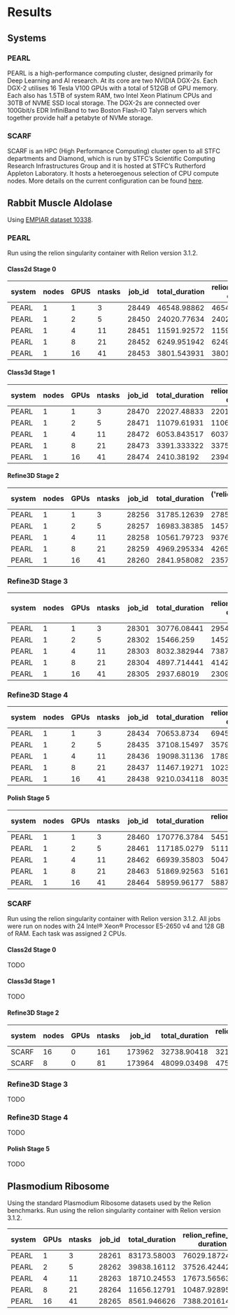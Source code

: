# Results

## Systems

### PEARL
PEARL is a high-performance computing cluster, designed primarily for Deep Learning and AI research. At its core are two NVIDIA DGX-2s. Each DGX-2 utilises 16 Tesla V100 GPUs with a total of 512GB of GPU memory. Each also has 1.5TB of system RAM, two Intel Xeon Platinum CPUs and 30TB of NVME SSD local storage. The DGX-2s are connected over 100Gbit/s EDR InfiniBand to two Boston Flash-IO Talyn servers which together provide half a petabyte of NVMe storage.

### SCARF
SCARF is an HPC (High Performance Computing) cluster open to all STFC departments and Diamond, which is run by STFC’s Scientific Computing Research Infrastructures Group and it is hosted at STFC’s Rutherford Appleton Laboratory. It hosts a heteroegenous selection of CPU compute nodes. More details on the current configuration can be found [here](https://www.scarf.rl.ac.uk/scarf_hardware.html).

## Rabbit Muscle Aldolase

Using [EMPIAR dataset 10338](https://www.ebi.ac.uk/pdbe/emdb/empiar/entry/10338/).

### PEARL
Run using the relion singularity container with Relion version 3.1.2.

#### Class2d Stage 0

| system | nodes | GPUS | ntasks | job_id | total_duration | relion_refine_mpi duration | relion_refine_mpi _rlnCurrentResolution | relion_refine_mpi _rlnNrClasses | relion_refine_mpi class_1_occ | relion_refine_mpi class_2_occ | relion_refine_mpi class_3_occ | relion_refine_mpi class_4_occ | relion_refine_mpi class_5_occ | relion_refine_mpi class_6_occ | relion_refine_mpi class_7_occ | relion_refine_mpi class_8_occ | relion_refine_mpi class_9_occ | relion_refine_mpi class_10_occ | relion_refine_mpi class_11_occ | relion_refine_mpi class_12_occ | relion_refine_mpi class_13_occ | relion_refine_mpi class_14_occ | relion_refine_mpi class_15_occ | relion_refine_mpi class_16_occ | relion_refine_mpi class_17_occ | relion_refine_mpi class_18_occ | relion_refine_mpi class_19_occ | relion_refine_mpi class_20_occ | relion_refine_mpi class_21_occ | relion_refine_mpi class_22_occ | relion_refine_mpi class_23_occ | relion_refine_mpi class_24_occ | relion_refine_mpi class_25_occ | relion_refine_mpi class_26_occ | relion_refine_mpi class_27_occ | relion_refine_mpi class_28_occ | relion_refine_mpi class_29_occ | relion_refine_mpi class_30_occ | relion_refine_mpi class_31_occ | relion_refine_mpi class_32_occ | relion_refine_mpi class_33_occ | relion_refine_mpi class_34_occ | relion_refine_mpi class_35_occ | relion_refine_mpi class_36_occ | relion_refine_mpi class_37_occ | relion_refine_mpi class_38_occ | relion_refine_mpi class_39_occ | relion_refine_mpi class_40_occ | relion_refine_mpi class_41_occ | relion_refine_mpi class_42_occ | relion_refine_mpi class_43_occ | relion_refine_mpi class_44_occ | relion_refine_mpi class_45_occ | relion_refine_mpi class_46_occ | relion_refine_mpi class_47_occ | relion_refine_mpi class_48_occ | relion_refine_mpi class_49_occ | relion_refine_mpi class_50_occ | relion_refine_mpi class_51_occ | relion_refine_mpi class_52_occ | relion_refine_mpi class_53_occ | relion_refine_mpi class_54_occ | relion_refine_mpi class_55_occ | relion_refine_mpi class_56_occ | relion_refine_mpi class_57_occ | relion_refine_mpi class_58_occ | relion_refine_mpi class_59_occ | relion_refine_mpi class_60_occ | relion_refine_mpi class_61_occ | relion_refine_mpi class_62_occ | relion_refine_mpi class_63_occ | relion_refine_mpi class_64_occ | relion_refine_mpi class_65_occ | relion_refine_mpi class_66_occ | relion_refine_mpi class_67_occ | relion_refine_mpi class_68_occ | relion_refine_mpi class_69_occ | relion_refine_mpi class_70_occ | relion_refine_mpi class_71_occ | relion_refine_mpi class_72_occ | relion_refine_mpi class_73_occ | relion_refine_mpi class_74_occ | relion_refine_mpi class_75_occ | relion_refine_mpi class_76_occ | relion_refine_mpi class_77_occ | relion_refine_mpi class_78_occ | relion_refine_mpi class_79_occ | relion_refine_mpi class_80_occ | relion_refine_mpi class_81_occ | relion_refine_mpi class_82_occ | relion_refine_mpi class_83_occ | relion_refine_mpi class_84_occ | relion_refine_mpi class_85_occ | relion_refine_mpi class_86_occ | relion_refine_mpi class_87_occ | relion_refine_mpi class_88_occ | relion_refine_mpi class_89_occ | relion_refine_mpi class_90_occ | relion_refine_mpi class_91_occ | relion_refine_mpi class_92_occ | relion_refine_mpi class_93_occ | relion_refine_mpi class_94_occ | relion_refine_mpi class_95_occ | relion_refine_mpi class_96_occ | relion_refine_mpi class_97_occ | relion_refine_mpi class_98_occ | relion_refine_mpi class_99_occ | relion_refine_mpi class_100_occ | relion_refine_mpi num_top |
|--------|-------|------|--------|--------|----------------|----------------------------|-----------------------------------------|---------------------------------|-------------------------------|-------------------------------|-------------------------------|-------------------------------|-------------------------------|-------------------------------|-------------------------------|-------------------------------|-------------------------------|--------------------------------|--------------------------------|--------------------------------|--------------------------------|--------------------------------|--------------------------------|--------------------------------|--------------------------------|--------------------------------|--------------------------------|--------------------------------|--------------------------------|--------------------------------|--------------------------------|--------------------------------|--------------------------------|--------------------------------|--------------------------------|--------------------------------|--------------------------------|--------------------------------|--------------------------------|--------------------------------|--------------------------------|--------------------------------|--------------------------------|--------------------------------|--------------------------------|--------------------------------|--------------------------------|--------------------------------|--------------------------------|--------------------------------|--------------------------------|--------------------------------|--------------------------------|--------------------------------|--------------------------------|--------------------------------|--------------------------------|--------------------------------|--------------------------------|--------------------------------|--------------------------------|--------------------------------|--------------------------------|--------------------------------|--------------------------------|--------------------------------|--------------------------------|--------------------------------|--------------------------------|--------------------------------|--------------------------------|--------------------------------|--------------------------------|--------------------------------|--------------------------------|--------------------------------|--------------------------------|--------------------------------|--------------------------------|--------------------------------|--------------------------------|--------------------------------|--------------------------------|--------------------------------|--------------------------------|--------------------------------|--------------------------------|--------------------------------|--------------------------------|--------------------------------|--------------------------------|--------------------------------|--------------------------------|--------------------------------|--------------------------------|--------------------------------|--------------------------------|--------------------------------|--------------------------------|--------------------------------|--------------------------------|--------------------------------|--------------------------------|--------------------------------|--------------------------------|--------------------------------|--------------------------------|---------------------------------|---------------------------|
| PEARL  |     1 |    1 |      3 |  28449 |    46548.98862 |                46548.92757 |                                4.859661 |                             100 |                      0.003617 |                             0 |                      0.007737 |                      0.042995 |                             0 |                             0 |                             0 |                      0.001141 |                      0.016899 |                       0.005734 |                              0 |                       0.001836 |                       0.010191 |                              0 |                              0 |                       0.053616 |                              0 |                       0.012809 |                              0 |                       0.004005 |                       0.033592 |                       0.021789 |                       0.040636 |                              0 |                              0 |                       0.020562 |                              0 |                              0 |                              0 |                       0.013341 |                              0 |                       0.019972 |                       0.022477 |                              0 |                       1.84E-05 |                       0.030934 |                       0.045854 |                       0.009348 |                       0.001178 |                       0.043342 |                              0 |                       0.016982 |                       3.47E-05 |                       2.67E-06 |                       0.017829 |                    0.000661972 |                              0 |                       1.33E-06 |                        0.02056 |                       0.008607 |                              0 |                       1.63E-05 |                       0.001186 |                       0.011003 |                       0.044047 |                              0 |                       0.030019 |                              0 |                              0 |                              0 |                       0.008847 |                              0 |                              0 |                       0.038067 |                              0 |                       0.010461 |                              0 |                       0.022199 |                              0 |                        0.02032 |                       2.38E-02 |                              0 |                       0.045634 |                              0 |                              0 |                       0.019166 |                              0 |                       0.008232 |                       0.020922 |                       0.039556 |                       0.015452 |                       0.008626 |                              0 |                       0.00E+00 |                       0.014166 |                       0.010922 |                       0.003882 |                       0.010173 |                              0 |                       1.33E-06 |                              0 |                       0.008534 |                       0.012699 |                              0 |                       0.023186 |                       5.34E-06 |                       0.010684 |                       8.68E-05 |                       0.009762 |                               0 |                        21 |
| PEARL  |     1 |    2 |      5 |  28450 |    24020.77634 |                24020.71013 |                                5.030175 |                             100 |                      5.34E-06 |                      0.016968 |                         0.028 |                             0 |                      0.037802 |                      0.017625 |                             0 |                             0 |                      7.21E-05 |                       0.012948 |                              0 |                              0 |                        0.01765 |                              0 |                              0 |                              0 |                       0.003171 |                              0 |                       1.33E-06 |                       0.021732 |                       0.023248 |                       0.008511 |                              0 |                              0 |                       0.018986 |                              0 |                       0.029722 |                              0 |                       0.030383 |                       0.002896 |                              0 |                       1.33E-06 |                              0 |                              0 |                       0.00E+00 |                       0.007566 |                              0 |                       0.021881 |                       0.005177 |                       0.009675 |                       0.007322 |                       0.030652 |                       0.012689 |                       0.024291 |                       0.010745 |                              0 |                       0.008062 |                              0 |                       0.011619 |                       0.010077 |                        0.00616 |                              0 |                              0 |                              0 |                       0.012424 |                   0.0005493962 |                              0 |                    0.000137499 |                              0 |                       0.017676 |                       0.046177 |                              0 |                        0.00793 |                       0.034536 |                              0 |                              0 |                              0 |                              0 |                       0.039913 |                        0.03484 |                              0 |                              0 |                              0 |                        0.01917 |                              0 |                       0.028465 |                       0.012263 |                              0 |                              0 |                              0 |                       0.019228 |                       0.027631 |                       0.034776 |                       3.15E-03 |                       1.12E-02 |                              0 |                              0 |                              0 |                       0.046247 |                              0 |                       0.008325 |                       0.037592 |                       0.008819 |                       0.027732 |                        0.00501 |                       0.032148 |                       0.002915 |                       0.032508 |                              0 |                        1.30E-02 |                        21 |
| PEARL  |     1 |    4 |     11 |  28451 |    11591.92572 |                11591.86209 |                                4.859661 |                             100 |                             0 |                             0 |                             0 |                       0.01258 |                      0.012726 |                      0.047391 |                      0.004243 |                      0.004457 |                             0 |                   0.0004049644 |                   0.0004089127 |                              0 |                       0.017026 |                   0.0002206089 |                              0 |                       0.010777 |                       0.018196 |                       0.053224 |                       0.041387 |                              0 |                              0 |                              0 |                       0.004084 |                              0 |                              0 |                       0.009269 |                              0 |                              0 |                       0.011454 |                       0.003555 |                       0.019313 |                       0.016718 |                       0.041009 |                              0 |                       0.003762 |                              0 |                              0 |                              0 |                       0.008212 |                        0.00977 |                              0 |                       0.029084 |                       0.028821 |                              0 |                       0.042676 |                              0 |                       0.001918 |                       0.022419 |                              0 |                       0.026522 |                       0.049839 |                              0 |                              0 |                       0.008041 |                       0.020512 |                              0 |                       0.015934 |                         0.0078 |                              0 |                              0 |                       0.004339 |                              0 |                       0.009771 |                       0.036303 |                       0.040181 |                       0.011287 |                       0.005834 |                              0 |                              0 |                              0 |                       5.34E-06 |                              0 |                        0.00272 |                        0.00283 |                              0 |                       0.023857 |                              0 |                       0.019329 |                              0 |                       0.032681 |                       0.010259 |                   0.0004753367 |                       0.010868 |                       4.00E-06 |                              0 |                       0.024742 |                   0.0001521855 |                              0 |                              0 |                         0.0056 |                       0.011007 |                              0 |                       0.008888 |                        0.03271 |                       0.032234 |                              0 |                              0 |                       0.022161 |                              0 |                        0.048005 |                        20 |
| PEARL  |     1 |    8 |     21 |  28452 |    6249.951942 |                6249.889289 |                                4.943448 |                             100 |                             0 |                      0.035616 |                             0 |                      0.001926 |                      0.049332 |                       0.00169 |                             0 |                             0 |                      0.045364 |                       0.049536 |                       0.024295 |                       0.014956 |                              0 |                              0 |                              0 |                              0 |                              0 |                       0.033176 |                              0 |                       0.034472 |                              0 |                              0 |                       0.017252 |                       0.039369 |                       0.013794 |                              0 |                              0 |                       0.014074 |                              0 |                       0.007992 |                       0.022051 |                              0 |                              0 |                       0.002652 |                       3.63E-05 |                        0.01781 |                              0 |                              0 |                              0 |                              0 |                   0.0001724662 |                              0 |                              0 |                       0.001842 |                        0.00595 |                       0.034494 |                              0 |                       0.012067 |                              0 |                       0.008376 |                       0.022631 |                              0 |                       0.033401 |                       0.030106 |                       0.009199 |                              0 |                       0.008957 |                              0 |                              0 |                       0.020499 |                              0 |                   0.0004489307 |                              0 |                              0 |                              0 |                       0.037533 |                       0.023325 |                              0 |                       0.024422 |                       0.012281 |                              0 |                       0.003555 |                       0.031248 |                       0.024914 |                              0 |                              0 |                       0.038795 |                              0 |                              0 |                              0 |                       0.036628 |                       0.032682 |                       0.024754 |                       9.34E-06 |                       2.27E-05 |                              0 |                       0.005409 |                       0.005846 |                              0 |                              0 |                              0 |                       0.001338 |                       0.020192 |                        0.01634 |                       0.004563 |                              0 |                       0.015314 |                       0.017048 |                       0.010215 |                        3.07E-05 |                        24 |
| PEARL  |     1 |   16 |     41 |  28453 |    3801.543931 |                3801.489788 |                                5.030175 |                             100 |                             0 |                             0 |                             0 |                             0 |                      0.038547 |                      1.07E-05 |                             0 |                             0 |                      0.007684 |                       0.026802 |                              0 |                       0.004904 |                       0.013236 |                       0.026668 |                       0.039476 |                              0 |                       0.016071 |                       0.011439 |                              0 |                              0 |                       0.006984 |                              0 |                       0.015975 |                              0 |                       0.006373 |                              0 |                       0.031388 |                       0.002911 |                       2.67E-06 |                       0.020729 |                       0.040866 |                              0 |                              0 |                              0 |                       0.013941 |                       0.006118 |                              0 |                              0 |                              0 |                       0.016006 |                              0 |                       0.033605 |                       0.020583 |                       0.009851 |                       0.033964 |                              0 |                       0.031104 |                       0.018581 |                       0.016128 |                       0.031155 |                        0.02914 |                         0.0117 |                       0.012378 |                              0 |                       0.011343 |                              0 |                              0 |                       0.008662 |                       0.005907 |                              0 |                       0.003901 |                              0 |                       0.009497 |                              0 |                       0.017148 |                    0.000316554 |                              0 |                       0.002649 |                       0.011823 |                       0.035028 |                              0 |                              0 |                              0 |                              0 |                              0 |                              0 |                       0.025005 |                       0.002745 |                   0.0009235093 |                              0 |                       0.022141 |                       0.018383 |                        0.01746 |                       0.019335 |                              0 |                              0 |                       0.052177 |                       0.022838 |                       0.036769 |                              0 |                       3.20E-05 |                       0.016544 |                              0 |                              0 |                       0.027513 |                              0 |                              0 |                       0.025582 |                       0.001137 |                        0.010817 |                        21 |

#### Class3d Stage 1

| system | nodes | GPUs | ntasks | job_id | total_duration | relion_refine_mpi duration | relion_star_handler duration |
|--------|-------|------|--------|--------|----------------|----------------------------|------------------------------|
| PEARL  |     1 |    1 |      3 |  28470 |    22027.48833 |                22011.92578 |                  15.49676943 |
| PEARL  |     1 |    2 |      5 |  28471 |    11079.61931 |                11064.29514 |                  15.25965691 |
| PEARL  |     1 |    4 |     11 |  28472 |    6053.843517 |                6037.871478 |                  15.89688897 |
| PEARL  |     1 |    8 |     21 |  28473 |    3391.333322 |                3375.778543 |                  15.49474025 |
| PEARL  |     1 |   16 |     41 |  28474 |     2410.38192 |                2394.473238 |                  15.84767365 |

#### Refine3D Stage 2
| system | nodes | GPUs | ntasks | job_id | total_duration | ('relion_refine_mpi', 'duration') | ('relion_mask_create', 'duration') | ('relion_postprocess', 'duration') | ('relion_ctf_refine_mpi', 'duration') | ('relion_refine_mpi', 'acc_rotation') | ('relion_refine_mpi', 'acc_translation') | ('relion_refine_mpi', 'resolution') | ('relion_postprocess', '_rlnFinalResolution') | ('relion_postprocess', '_rlnBfactorUsedForSharpening') | ('relion_postprocess', '_rlnParticleBoxFractionSolventMask') | ('relion_ctf_refine_mpi', 'beam_tilt_x') | ('relion_ctf_refine_mpi', 'beam_tilt_y') |
|--------|-------|------|--------|--------|----------------|-----------------------------------|------------------------------------|------------------------------------|---------------------------------------|---------------------------------------|------------------------------------------|-------------------------------------|-----------------------------------------------|--------------------------------------------------------|--------------------------------------------------------------|------------------------------------------|------------------------------------------|
| PEARL  |     1 |    1 |      3 |  28256 |    31785.12639 |                       27851.31983 |                        41.74223351 |                        11.26367927 |                           3880.546141 |                                 1.227 |                                  0.47824 |                            3.629367 |                                      3.150769 |                                             -114.15386 |                                                    44.736736 |                                 -0.11276 |                                  0.10334 |
| PEARL  |     1 |    2 |      5 |  28257 |    16983.38385 |                       14575.14572 |                        41.83322978 |                        11.27802634 |                           2354.872569 |                                 1.213 |                                  0.47824 |                            3.629367 |                                      3.150769 |                                             -114.15386 |                                                    44.736736 |                                 -0.11172 |                                 0.104509 |
| PEARL  |     1 |    4 |     11 |  28258 |    10561.79723 |                       9376.763466 |                        41.48376679 |                        11.12217498 |                           1132.167431 |                                 1.234 |                                   0.4872 |                            3.629367 |                                      3.150769 |                                             -114.15386 |                                                    44.736736 |                                 -0.11315 |                                 0.102733 |
| PEARL  |     1 |    8 |     21 |  28259 |    4969.295334 |                       4265.943474 |                        40.93388176 |                        10.79140139 |                           651.3773253 |                                 1.233 |                                  0.47824 |                            3.629367 |                                      3.150769 |                                             -114.15386 |                                                    44.736736 |                                 -0.11153 |                                 0.107299 |
| PEARL  |     1 |   16 |     41 |  28260 |    2841.958082 |                       2357.543861 |                        40.91957307 |                        11.21114421 |                           432.0415237 |                                 1.224 |                                   0.4816 |                            3.629367 |                                      3.150769 |                                             -114.15386 |                                                    44.736736 |                                 -0.11405 |                                 0.100917 |

### Refine3D Stage 3

| system | nodes | GPUs | ntasks | job_id | total_duration | relion_refine_mpi duration | relion_mask_create duration | relion_postprocess duration | relion_preprocess_mpi duration | echo Select/job009/micrographs.star > ${RELION_OUTPUT_DIR}/Extract/coords_suffix_extract.star duration | relion_import duration | relion_star_handler duration | relion_refine_mpi acc_rotation | relion_refine_mpi acc_translation | relion_refine_mpi resolution | relion_postprocess _rlnFinalResolution | relion_postprocess _rlnBfactorUsedForSharpening | relion_postprocess _rlnParticleBoxFractionSolventMask | relion_preprocess_mpi pixel_size | relion_preprocess_mpi particle_size |
|--------|-------|------|--------|--------|----------------|----------------------------|-----------------------------|-----------------------------|--------------------------------|--------------------------------------------------------------------------------------------------------|------------------------|------------------------------|--------------------------------|-----------------------------------|------------------------------|----------------------------------------|-------------------------------------------------|-------------------------------------------------------|----------------------------------|-------------------------------------|
| PEARL  |     1 |    1 |      3 |  28301 |    30776.08441 |                29544.49747 |                 40.27743387 |                 10.56719327 |                    1167.516699 |                                                                                          0.05662560463 |            3.388005733 |                  9.513914824 |                           1.14 |                           0.46368 |                     3.496585 |                               3.116522 |                                      -109.12579 |                                             44.767834 |                             0.56 |                                 512 |
| PEARL  |     1 |    2 |      5 |  28302 |      15466.259 |                14524.47148 |                 41.54909897 |                 11.40543437 |                    874.6485126 |                                                                                          0.06341338158 |            3.526150942 |                  10.30263495 |                           1.12 |                           0.45808 |                     3.496585 |                               3.116522 |                                      -109.12579 |                                             44.767834 |                             0.56 |                                 512 |
| PEARL  |     1 |    4 |     11 |  28303 |    8032.382944 |                7387.398899 |                 41.80423164 |                  11.3474462 |                     577.089951 |                                                                                          0.05987381935 |            4.087095022 |                  10.29934859 |                          1.154 |                           0.47152 |                     3.496585 |                               3.116522 |                                      -109.12579 |                                             44.767834 |                             0.56 |                                 512 |
| PEARL  |     1 |    8 |     21 |  28304 |    4897.714441 |                4142.222507 |                 48.66506886 |                 13.42202687 |                    676.4907908 |                                                                                           0.1074018478 |            4.268348694 |                  12.20665956 |                          1.066 |                           0.45472 |                     3.496585 |                               3.116522 |                                      -109.12579 |                                             44.767834 |                             0.56 |                                 512 |
| PEARL  |     1 |   16 |     41 |  28305 |     2937.68019 |                2309.955555 |                 40.27271104 |                 11.77765846 |                    560.8373091 |                                                                                          0.06245279312 |            4.157188892 |                  10.33123088 |                          1.166 |                           0.46928 |                     3.496585 |                               3.116522 |                                      -109.12579 |                                             44.767834 |                             0.56 |                                 512 |

### Refine3D Stage 4

| system | nodes | GPUs | ntasks | job_id | total_duration | relion_refine_mpi duration | relion_mask_create duration | relion_postprocess duration | relion_postprocess _rlnFinalResolution | relion_postprocess _rlnBfactorUsedForSharpening | relion_postprocess _rlnParticleBoxFractionSolventMask |
|--------|-------|------|--------|--------|----------------|----------------------------|-----------------------------|-----------------------------|----------------------------------------|-------------------------------------------------|-------------------------------------------------------|
| PEARL  |     1 |    1 |      3 |  28434 |     70653.8734 |                69458.81994 |                 1121.196138 |                  73.8389647 |                               3.150769 |                                      -111.32904 |                                             38.844176 |
| PEARL  |     1 |    2 |      5 |  28435 |    37108.15497 |                35791.65291 |                 1237.270732 |                 79.21163559 |                               3.150769 |                                      -111.32904 |                                             38.844176 |
| PEARL  |     1 |    4 |     11 |  28436 |    19098.31136 |                17890.55055 |                 1132.880807 |                 74.86284328 |                               3.150769 |                                      -111.32904 |                                             38.844176 |
| PEARL  |     1 |    8 |     21 |  28437 |    11467.19271 |                10230.52287 |                 1160.866455 |                 75.78739738 |                               3.150769 |                                      -111.32904 |                                             38.844176 |
| PEARL  |     1 |   16 |     41 |  28438 |    9210.034118 |                8035.508207 |                 1099.844128 |                 74.66277313 |                               3.150769 |                                      -111.32904 |                                             38.844176 |
#### Polish Stage 5
| system | nodes | GPUs | ntasks | job_id | total_duration | relion_motion_refine duration | relion_motion_refine_mpi duration | relion_motion_refine 0 | relion_motion_refine_mpi 0 | relion_motion_refine 1 | relion_motion_refine_mpi 1 | relion_motion_refine 2 | relion_motion_refine_mpi 2 |
|--------|-------|------|--------|--------|----------------|-------------------------------|-----------------------------------|------------------------|----------------------------|------------------------|----------------------------|------------------------|----------------------------|
| PEARL  |     1 |    1 |      3 |  28460 |    170776.3784 |                   54519.20914 |                       116257.1587 |                 0.8925 |                     0.8925 |                   8190 |                       8190 |                   2.82 |                       2.82 |
| PEARL  |     1 |    2 |      5 |  28461 |    117185.0279 |                   51114.22265 |                       66070.79421 |                 0.8925 |                     0.8925 |                   8190 |                       8190 |                   2.82 |                       2.82 |
| PEARL  |     1 |    4 |     11 |  28462 |    66939.35803 |                    50473.7855 |                       16465.55059 |                 0.8925 |                     0.8925 |                   8190 |                       8190 |                   2.82 |                       2.82 |
| PEARL  |     1 |    8 |     21 |  28463 |    51869.92563 |                   51617.59791 |                       252.3186388 |                 0.8925 |                     0.8925 |                   8190 |                       8190 |                   2.82 |                       2.82 |
| PEARL  |     1 |   16 |     41 |  28464 |    58959.96177 |                   58879.32404 |                         80.519207 |                 0.8925 |                     0.8925 |                   8190 |                       8190 |                   2.82 |                       2.82 |

### SCARF
Run using the relion singularity container with Relion version 3.1.2. All jobs were run on nodes with 24 Intel® Xeon® Processor E5-2650 v4 and 128 GB of RAM. Each task was assigned 2 CPUs.

#### Class2d Stage 0
TODO

#### Class3d Stage 1
TODO

#### Refine3D Stage 2
| system | nodes | GPUs | ntasks | job_id | total_duration | relion_refine_mpi duration | relion_mask_create duration | relion_postprocess duration | relion_ctf_refine_mpi duration | relion_refine_mpi acc_rotation | relion_refine_mpi acc_translation | relion_refine_mpi resolution | relion_postprocess _rlnFinalResolution | relion_postprocess _rlnBfactorUsedForSharpening | relion_postprocess _rlnParticleBoxFractionSolventMask | relion_ctf_refine_mpi beam_tilt_x | relion_ctf_refine_mpi beam_tilt_y |
|--------|-------|------|--------|--------|----------------|----------------------------|-----------------------------|-----------------------------|--------------------------------|--------------------------------|-----------------------------------|------------------------------|----------------------------------------|-------------------------------------------------|-------------------------------------------------------|-----------------------------------|-----------------------------------|
| SCARF  |    16 |    0 |    161 | 173962 |    32738.90418 |                32106.58736 |                 119.2381268 |                 23.02787757 |                    489.3474171 |                          1.261 |                           0.49392 |                     3.629367 |                               3.150769 |                                      -114.15386 |                                             44.736736 |                          -0.11352 |                          0.102728 |
| SCARF  |     8 |    0 |     81 | 173964 |    48099.03498 |                47573.72996 |                 55.72322869 |                 11.62700438 |                    456.6823997 |                          1.231 |                           0.48496 |                     3.629367 |                               3.150769 |                                      -114.15386 |                                             44.736736 |                          -0.11137 |                          0.104368 |

### Refine3D Stage 3
TODO

### Refine3D Stage 4
TODO

#### Polish Stage 5
TODO

## Plasmodium Ribosome

Using the standard Plasmodium Ribosome datasets used by the Relion benchmarks. Run using the relion singularity container with Relion version 3.1.2.

| system | GPUs | ntasks | job_id | total_duration | relion_refine_mpi duration | relion_refine_mpi duration |
|--------|------|--------|--------|----------------|----------------------------|----------------------------|
| PEARL  |    1 |      3 |  28261 |    83173.58003 |                76029.18724 |                7144.386019 |
| PEARL  |    2 |      5 |  28262 |    39838.16112 |                37526.42442 |                2311.719316 |
| PEARL  |    4 |     11 |  28263 |    18710.24553 |                17673.56563 |                1036.668402 |
| PEARL  |    8 |     21 |  28264 |    11656.12791 |                10487.92895 |                1168.177476 |
| PEARL  |   16 |     41 |  28265 |    8561.946626 |                7388.201614 |                1173.733041 |

